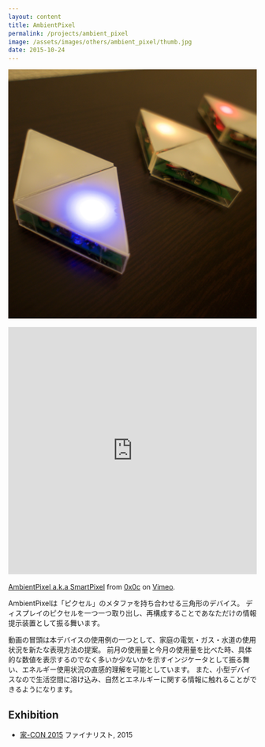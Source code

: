 ```yaml
---
layout: content
title: AmbientPixel
permalink: /projects/ambient_pixel
image: /assets/images/others/ambient_pixel/thumb.jpg
date: 2015-10-24
---
```


![](/assets/images/others/ambient_pixel/top.jpg)

<iframe src="https://player.vimeo.com/video/143473565" width="100%" height="500px" frameborder="0" webkitallowfullscreen mozallowfullscreen allowfullscreen></iframe>
<p><a href="https://vimeo.com/143473565">AmbientPixel a.k.a SmartPixel</a> from <a href="https://vimeo.com/user2300942">0x0c</a> on <a href="https://vimeo.com">Vimeo</a>.</p>

AmbientPixelは「ピクセル」のメタファを持ち合わせる三角形のデバイス。
ディスプレイのピクセルを一つ一つ取り出し、再構成することであなただけの情報提示装置として振る舞います。

動画の冒頭は本デバイスの使用例の一つとして、家庭の電気・ガス・水道の使用状況を新たな表現方法の提案。
前月の使用量と今月の使用量を比べた時、具体的な数値を表示するのでなく多いか少ないかを示すインジケータとして振る舞い、エネルギー使用状況の直感的理解を可能としています。
また、小型デバイスなので生活空間に溶け込み、自然とエネルギーに関する情報に触れることができるようになります。

## Exhibition
- [家-CON 2015](http://www.daiwahouse.co.jp/lab/HousingAPI/iecon2015/) ファイナリスト, 2015
